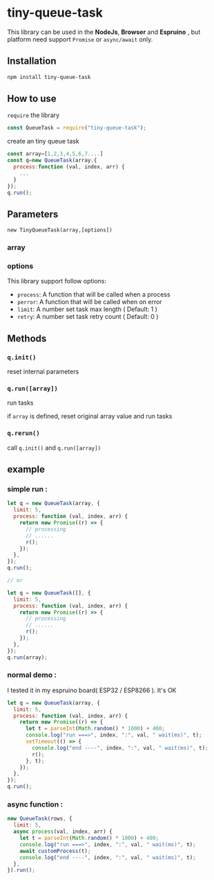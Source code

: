 # tiny-queue-task

<!-- [![Build Status](https://travis-ci.org/thinkjs/think-qs.svg?branch=master)](https://travis-ci.org/thinkjs/think-qs)
[![Coverage Status](https://coveralls.io/repos/github/thinkjs/think-qs/badge.svg)](https://coveralls.io/github/thinkjs/think-qs)
[![npm](https://img.shields.io/npm/v/think-qs.svg)](https://www.npmjs.com/package/think-qs) -->

This library can be used in the **NodeJs**, **Browser** and **Espruino** , but platform need support `Promise` or `async/await` only.

## Installation

```sh
npm install tiny-queue-task
```

## How to use

`require` the library

```js
const QueueTask = require("tiny-queue-task");
```

create an tiny queue task

```js
const array=[1,2,3,4,5,6,7....]
const q=new QueueTask(array,{
  process:function (val, index, arr) {
    ...
  }
});
q.run();

```

## Parameters

`new TinyQueueTask(array,[options])`

### array

### options

This library support follow options:

- `process`: A function that will be called when a process
- `perror`: A function that will be called when on error
- `limit`: A number set task max length ( Default: 1 )
- `retry`: A number set task retry count ( Default: 0 )

## Methods

### `q.init()`

reset internal parameters

### `q.run([array])`

run tasks

if `array` is defined, reset original array value and run tasks

### `q.rerun()`

call `q.init()` and `q.run([array])`

## example

### simple run :

```js
let q = new QueueTask(array, {
  limit: 5,
  process: function (val, index, arr) {
    return new Promise((r) => {
      // processing
      // ......
      r();
    });
  },
});
q.run();

// or

let q = new QueueTask([], {
  limit: 5,
  process: function (val, index, arr) {
    return new Promise((r) => {
      // processing
      // ......
      r();
    });
  },
});
q.run(array);
```

### normal demo :

I tested it in my espruino board( ESP32 / ESP8266 ). It's OK

```js
let q = new QueueTask(array, {
  limit: 5,
  process: function (val, index, arr) {
    return new Promise((r) => {
      let t = parseInt(Math.random() * 1000) + 400;
      console.log("run ===>", index, ":", val, " wait(ms)", t);
      setTimeout(() => {
        console.log("end ----", index, ":", val, " wait(ms)", t);
        r();
      }, t);
    });
  },
});
q.run();
```

### async function :

```js
new QueueTask(rows, {
  limit: 5,
  async process(val, index, arr) {
    let t = parseInt(Math.random() * 1000) + 400;
    console.log("run ===>", index, ":", val, " wait(ms)", t);
    await customProcess(t);
    console.log("end ----", index, ":", val, " wait(ms)", t);
  },
}).run();
```
